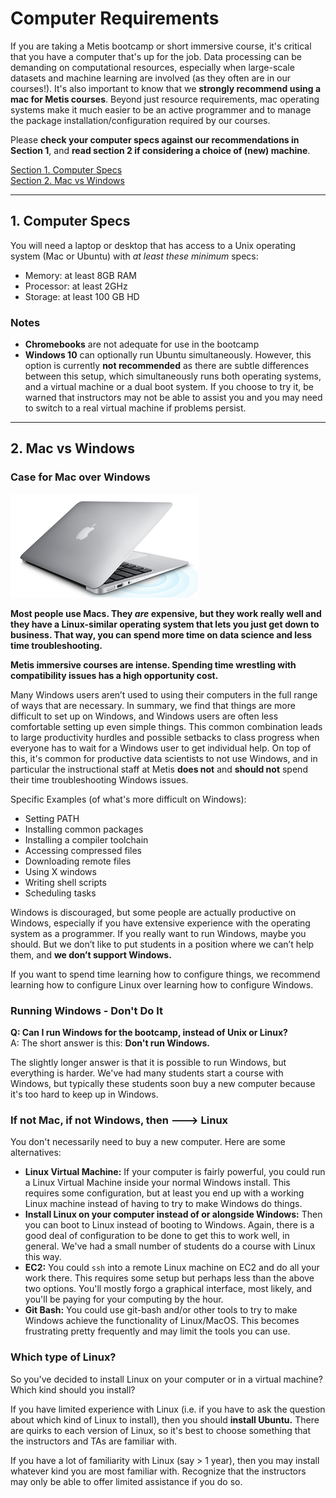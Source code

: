 # Computer Requirements

If you are taking a Metis bootcamp or short immersive course, it's critical that you have a computer that's up for the job. Data processing can be demanding on computational resources, especially when large-scale datasets and machine learning are involved (as they often are in our courses!). It's also important to know that we **strongly recommend using a mac for Metis courses**. Beyond just resource requirements, mac operating systems make it much easier to be an active programmer and to manage the package installation/configuration required by our courses.

Please **check your computer specs against our recommendations in Section 1**, and **read section 2 if considering a choice of (new) machine**.   

[Section 1. Computer Specs](#section-a)  
[Section 2. Mac vs Windows](#section-b)  

---

## <a name="section-a"></a>1.  Computer Specs

You will need a laptop or desktop that has access to a Unix operating system (Mac or Ubuntu) with *at least these minimum* specs:
- Memory: at least 8GB RAM
- Processor: at least 2GHz
- Storage: at least 100 GB HD

### Notes
- **Chromebooks** are not adequate for use in the bootcamp
- **Windows 10** can optionally run Ubuntu simultaneously. However, this option is currently **not recommended** as there are subtle differences between this setup, which simultaneously runs both operating systems, and a virtual machine or a dual boot system. If you choose to try it, be warned that instructors may not be able to assist you and you may need to switch to a real virtual machine if problems persist. 

---

## <a name="section-b"></a>2.  Mac vs Windows

### Case for Mac over Windows

![Mac](../images/mac2.png)

**Most people use Macs. They *are* expensive, but they work really well and they have a Linux-similar operating system that lets you just get down to business. That way, you can spend more time on data science and less time troubleshooting.**  

**Metis immersive courses are intense. Spending time wrestling with compatibility issues has a high opportunity cost.**  

Many Windows users aren’t used to using their computers in the full range of ways that are necessary. In summary, we find that things are more difficult to set up on Windows, and Windows users are often less comfortable setting up even simple things. This common combination leads to large productivity hurdles and possible setbacks to class progress when everyone has to wait for a Windows user to get individual help. On top of this, it's common for productive data scientists to not use Windows, and in particular the instructional staff at Metis **does not** and **should not** spend their time troubleshooting Windows issues.

Specific Examples (of what's more difficult on Windows):
* Setting PATH
* Installing common packages
* Installing a compiler toolchain
* Accessing compressed files
* Downloading remote files
* Using X windows
* Writing shell scripts
* Scheduling tasks

Windows is discouraged, but some people are actually productive on Windows, especially if you have extensive experience with the operating system as a programmer. If you really want to run Windows, maybe you should. But we don’t like to put students in a position where we can’t help them, and **we don’t support Windows.**

If you want to spend time learning how to configure things, we recommend learning how to configure Linux over learning how to configure Windows.


### Running Windows - Don't Do It

**Q:  Can I run Windows for the bootcamp, instead of Unix or Linux?**  
A: The short answer is this: **Don't run Windows.**

The slightly longer answer is that it is possible to run Windows, but everything is harder. We've had many students start a course with Windows, but typically these students soon buy a new computer because it's too hard to keep up in Windows.


### If not Mac, if not Windows, then ---> Linux

You don't necessarily need to buy a new computer. Here are some alternatives:

 * **Linux Virtual Machine:**  If your computer is fairly powerful, you could run a Linux Virtual Machine inside your normal Windows install. This requires some configuration, but at least you end up with a working Linux machine instead of having to try to make Windows do things.
 * **Install Linux on your computer instead of or alongside Windows:**  Then you can boot to Linux instead of booting to Windows. Again, there is a good deal of configuration to be done to get this to work well, in general. We've had a small number of students do a course with Linux this way.
 * **EC2:**  You could `ssh` into a remote Linux machine on EC2 and do all your work there. This requires some setup but perhaps less than the above two options. You'll mostly forgo a graphical interface, most likely, and you'll be paying for your computing by the hour.
 * **Git Bash:** You could use git-bash and/or other tools to try to make Windows achieve the functionality of Linux/MacOS. This becomes frustrating pretty frequently and may limit the tools you can use.

### Which type of Linux?

So you've decided to install Linux on your computer or in a virtual machine? Which kind should you install?

If you have limited experience with Linux (i.e. if you have to ask the question about which kind of Linux to install), then you should **install Ubuntu.** There are quirks to each version of Linux, so it's best to choose something that the instructors and TAs are familiar with.

If you have a lot of familiarity with Linux (say > 1 year), then you may install whatever kind you are most familiar with. Recognize that the instructors may only be able to offer limited assistance if you do so.


